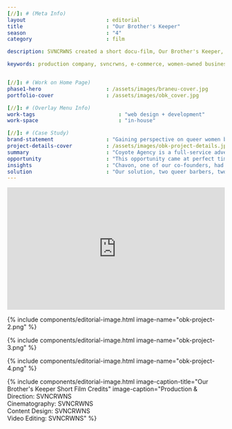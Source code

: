 ```yaml
---
[//]: # (Meta Info)
layout                          : editorial
title 					        : "Our Brother's Keeper"
season				            : "4"
category						: film

description: SVNCRWNS created a short docu-film, Our Brother's Keeper, to premiere at Coyote Agency's launch event.  This film highlights queer women that work in the barbershop space.

keywords: production company, svncrwns, e-commerce, women-owned businesses, creative team, consulting, business operations, launch my brand, manage my brand, photography, videography, special projects


[//]: # (Work on Home Page)
phase1-hero                     : /assets/images/braneu-cover.jpg
portfolio-cover					: /assets/images/obk_cover.jpg

[//]: # (Overlay Menu Info)
work-tags 							: "web design + development"
work-space 							: "in-house"

[//]: # (Case Study)
brand-statement 				: "Gaining perspective on queer women barbers in the male landscape of cosmetics and grooming"
project-details-cover 			: /assets/images/obk-project-details.jpg
summary							: "Coyote Agency is a full-service advertising agency based in Brooklyn, NY.  As the agency prepared for its launch and opening exhibit, SVNCRWNS was tasked with the opportunity to screen a short film highlighting an interesting perspective in the male barbering industry at the event."
opportunity                     : "This opportunity came at perfect timing.  This project originally was pitched at the idea of highlighting men in the male barbering industry, however, SVNCRWNS is a team of creative women.  After finding an inch to pivot, the creators saw space to highlight women that are operating in predominantly male spaces."
insights 						: "Chavon, one of our co-founders, had several recent visits to two different barbers.   After going to her appointments, she started working out the question of queer women and men that share workspace, considering what it’s like for sharing space, what’s discussed, what’s felt, and more.  Highlighting this demographic in such a huge predominant market of adult men, we saw an area to learn ourselves while also providing a nice topic for our short film."
solution 						: "Our solution, two queer barbers, two different cities.  Our company is based in Baltimore, and Coyote Agency is based in Brooklyn.  We completed a 7-minute film sharing two completely different entrances into the barbering world from our participants.  Thanks to Coyote Agency for us to unpack this story and share some much needed insight with our audiences."
---
```

<div class="editorial-video" style="padding:56.25% 0 0 0;position:relative;"><iframe src="https://player.vimeo.com/video/255387616?portrait=0" style="position:absolute;top:0;left:0;width:100%;height:100%;" frameborder="0" webkitallowfullscreen mozallowfullscreen allowfullscreen></iframe></div><script src="https://player.vimeo.com/api/player.js"></script>

{% include components/editorial-image.html image-name="obk-project-2.png" %}

{% include components/editorial-image.html image-name="obk-project-3.png" %}

{% include components/editorial-image.html image-name="obk-project-4.png" %}

{% include components/editorial-image.html image-caption-title="Our Brother's Keeper Short Film Credits" image-caption="Production & Direction: SVNCRWNS<br/>Cinematography: SVNCRWNS<br/>Content Design: SVNCRWNS<br/>Video Editing: SVNCRWNS" %}